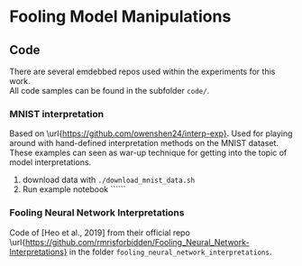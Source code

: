 # Fooling Model Manipulations

## Code

There are several emdebbed repos used within the experiments for this work.  
All code samples can be found in the subfolder `code/`.

### MNIST interpretation

Based on \url{https://github.com/owenshen24/interp-exp}.
Used for playing around with hand-defined interpretation methods on the MNIST dataset. 
These examples can seen as war-up technique for getting into the topic of model interpretations. 

1. download data with `./download_mnist_data.sh`
2. Run example notebook ``````

### Fooling Neural Network Interpretations

Code of [Heo et al., 2019] from their official repo \url{https://github.com/rmrisforbidden/Fooling_Neural_Network-Interpretations} in the folder `fooling_neural_network_interpretations`.
